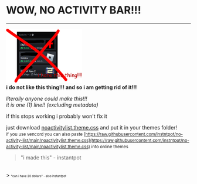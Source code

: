 # WOW, NO ACTIVITY BAR!!! 
---
![i hate this thing!!!](./readmestuff/badthing.png)
<br>
**i do not like this thing!!! and so i am getting rid of it!!!**

*literally anyone could make this!!!*
<br>
*it is one (1) line!! (excluding metadata)*

if this stops working i probably won't fix it

just download [noactivitylist.theme.css](https://github.com/instntpot/no-activity-list/blob/main/noactivitylist.theme.css) and put it in your themes folder!
<br>
<small>if you use vencord you can also paste [https://raw.githubusercontent.com/instntpot/no-activity-list/main/noactivitylist.theme.css](https://raw.githubusercontent.com/instntpot/no-activity-list/main/noactivitylist.theme.css) into online themes</small>

> "i made this" - instantpot
<br>
> <small><small><small>"can i have 20 dollars" - also instantpot</small></small></small>
